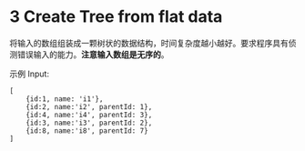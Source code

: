 # 3 Create Tree from flat data

将输入的数组组装成一颗树状的数据结构，时间复杂度越小越好。要求程序具有侦测错误输入的能力。**注意输入数组是无序的**。

示例 Input:

```
[
    {id:1, name: 'i1'},
    {id:2, name:'i2', parentId: 1},
    {id:4, name:'i4', parentId: 3},
    {id:3, name:'i3', parentId: 2},
    {id:8, name:'i8', parentId: 7}
]
```
